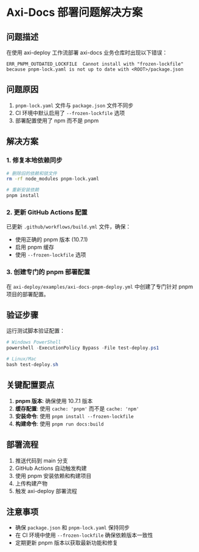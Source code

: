 # Axi-Docs 部署问题解决方案

## 问题描述

在使用 axi-deploy 工作流部署 axi-docs 业务仓库时出现以下错误：

```
ERR_PNPM_OUTDATED_LOCKFILE  Cannot install with "frozen-lockfile" because pnpm-lock.yaml is not up to date with <ROOT>/package.json
```

## 问题原因

1. `pnpm-lock.yaml` 文件与 `package.json` 文件不同步
2. CI 环境中默认启用了 `--frozen-lockfile` 选项
3. 部署配置使用了 npm 而不是 pnpm

## 解决方案

### 1. 修复本地依赖同步

```bash
# 删除旧的依赖和锁文件
rm -rf node_modules pnpm-lock.yaml

# 重新安装依赖
pnpm install
```

### 2. 更新 GitHub Actions 配置

已更新 `.github/workflows/build.yml` 文件，确保：

- 使用正确的 pnpm 版本 (10.7.1)
- 启用 pnpm 缓存
- 使用 `--frozen-lockfile` 选项

### 3. 创建专门的 pnpm 部署配置

在 `axi-deploy/examples/axi-docs-pnpm-deploy.yml` 中创建了专门针对 pnpm 项目的部署配置。

## 验证步骤

运行测试脚本验证配置：

```powershell
# Windows PowerShell
powershell -ExecutionPolicy Bypass -File test-deploy.ps1

# Linux/Mac
bash test-deploy.sh
```

## 关键配置要点

1. **pnpm 版本**: 确保使用 10.7.1 版本
2. **缓存配置**: 使用 `cache: 'pnpm'` 而不是 `cache: 'npm'`
3. **安装命令**: 使用 `pnpm install --frozen-lockfile`
4. **构建命令**: 使用 `pnpm run docs:build`

## 部署流程

1. 推送代码到 main 分支
2. GitHub Actions 自动触发构建
3. 使用 pnpm 安装依赖和构建项目
4. 上传构建产物
5. 触发 axi-deploy 部署流程

## 注意事项

- 确保 `package.json` 和 `pnpm-lock.yaml` 保持同步
- 在 CI 环境中使用 `--frozen-lockfile` 确保依赖版本一致性
- 定期更新 pnpm 版本以获取最新功能和修复 